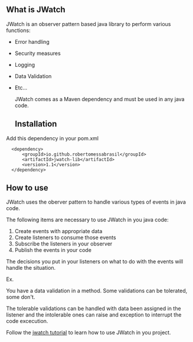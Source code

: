 ## What is JWatch

JWatch is an observer pattern based java library to perform various functions:

* Error handling
* Security measures
* Logging
* Data Validation
* Etc...

  JWatch comes as a Maven dependency and must be used in any java code.

  ## Installation

Add this dependency in your pom.xml
```
  <dependency>
      <groupId>io.github.robertomessabrasil</groupId>
      <artifactId>jwatch-lib</artifactId>
      <version>1.1</version>
  </dependency>
```
  ## How to use

  JWatch uses the oberver pattern to handle various types of events in java code.

  The following items are necessary to use JWatch in you java code:
  1. Create events with appropriate data
  2. Create listeners to consume those events
  3. Subscribe the listeners in your observer
  4. Publish the events in your code

The decisions you put in your listeners on what to do with the events will handle the situation.

Ex.

You have a data validation in a method. Some validations can be tolerated, some don't.

The tolerable validations can be handled with data been assigned in the listener and the intolerable ones can raise and exception to interrupt the code excecution.

Follow the [jwatch tutorial](https://github.com/RobertoMessaBrasil/jwatch-tutorial) to learn how to use JWatch in you project.
